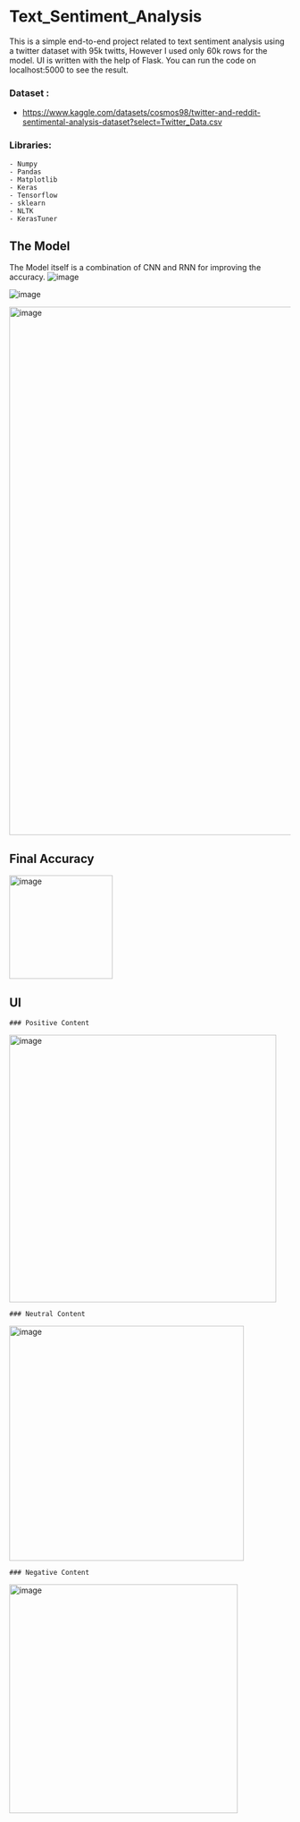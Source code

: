 # Text_Sentiment_Analysis



This is a simple end-to-end project related to text sentiment analysis using a twitter dataset with 95k twitts, However I used only 60k rows for the model. UI is written with the help of Flask. You can run the code on localhost:5000 to see the result.


### Dataset :

- https://www.kaggle.com/datasets/cosmos98/twitter-and-reddit-sentimental-analysis-dataset?select=Twitter_Data.csv

### Libraries:
    - Numpy
    - Pandas
    - Matplotlib
    - Keras
    - Tensorflow
    - sklearn
    - NLTK
    - KerasTuner
    
    
    
 ## The Model
 
 The Model itself is a combination of CNN and RNN for improving the accuracy. 
 ![image](https://user-images.githubusercontent.com/36227279/207989839-e432dc34-19dd-4127-94b0-714b94dd8ab1.png)


![image](https://user-images.githubusercontent.com/36227279/207989861-4385184b-c1e8-459a-8df1-c4d3df96963a.png)


<img width="944" alt="image" src="https://user-images.githubusercontent.com/36227279/207989924-5f4873d7-63de-4a1c-84ec-98657580ce4e.png">


## Final Accuracy

<img width="185" alt="image" src="https://user-images.githubusercontent.com/36227279/207989952-0dc24e0b-5974-40ee-822a-5bfd313775b5.png">

    
## UI    
    ### Positive Content
    
<img width="478" alt="image" src="https://user-images.githubusercontent.com/36227279/207990181-f76c207e-89bb-4ed0-be23-e3e27152bd6a.png">



    ### Neutral Content
    
<img width="420" alt="image" src="https://user-images.githubusercontent.com/36227279/207990400-e28715cd-3ae9-4d8e-afc3-a0c290a115dc.png">


    ### Negative Content
    
<img width="409" alt="image" src="https://user-images.githubusercontent.com/36227279/207990749-79761727-9089-4514-8f78-75278934f946.png">



